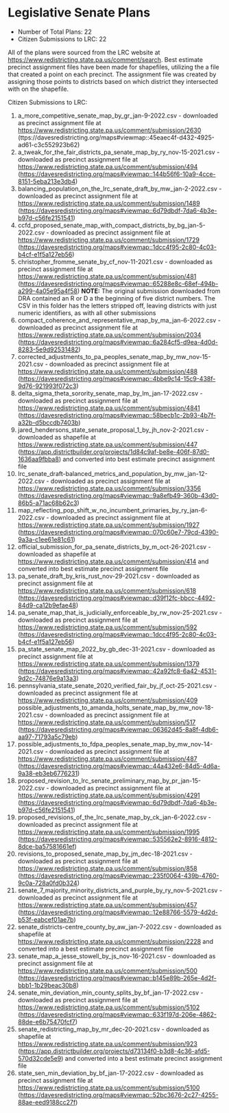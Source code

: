 # Legislative Senate Plans

* Number of Total Plans: 22
* Citizen Submissions to LRC: 22

All of the plans were sourced from the LRC website at <https://www.redistricting.state.pa.us/comment/search>. Best estimate precinct assignment files have been made for shapefiles, utilizing the a file that created a point on each precinct. The assignment file was created by assigning those points to districts based on which district they intersected with on the shapefile.

Citizen Submissions to LRC:

1. a_more_competitive_senate_map_by_gr_jan-9-2022.csv - downloaded as precinct assignment file at https://www.redistricting.state.pa.us/comment/submission/2630 (ttps://davesredistricting.org/maps#viewmap::45eaec4f-d432-4925-ad61-c3c552923b62)
1. a_tweak_for_the_fair_districts_pa_senate_map_by_ry_nov-15-2021.csv - downloaded as precinct assignment file at https://www.redistricting.state.pa.us/comment/submission/494 (https://davesredistricting.org/maps#viewmap::144b56f6-10a9-4cce-8151-5eba213e3db4)
1. balancing_population_on_the_lrc_senate_draft_by_mw_jan-2-2022.csv - downloaded as precinct assignment file at https://www.redistricting.state.pa.us/comment/submission/1489 (https://davesredistricting.org/maps#viewmap::6d79dbdf-7da6-4b3e-b97d-c56fe2151541)
1. ccfd_proposed_senate_map_with_compact_districts_by_bg_jan-5-2022.csv - downloaded as precinct assignment file at https://www.redistricting.state.pa.us/comment/submission/1729 (https://davesredistricting.org/maps#viewmap::1dcc4f95-2c80-4c03-b4cf-e1f5a127eb56)
1. christopher_fromme_senate_by_cf_nov-11-2021.csv - downloaded as precinct assignment file at https://www.redistricting.state.pa.us/comment/submission/481 (https://davesredistricting.org/maps#viewmap::65288e8c-68ef-494b-a299-4a05e95a4f58) **NOTE:** The original submission downloaded from DRA contained an R or D a the beginning of five district numbers. The CSV in this folder has the letters stripped off, leaving districts with just numeric identifiers, as with all other submissions
1. compact_coherence_and_representative_map_by_ma_jan-6-2022.csv - downloaded as precinct assignment file at https://www.redistricting.state.pa.us/comment/submission/2034 (https://davesredistricting.org/maps#viewmap::6a284cf5-d9ea-4d0d-8283-5e9d92531482)
1. corrected_adjustments_to_pa_peoples_senate_map_by_mw_nov-15-2021.csv - downloaded as precinct assignment file at https://www.redistricting.state.pa.us/comment/submission/488 (https://davesredistricting.org/maps#viewmap::4bbe9c14-15c9-438f-9d76-921993f072c3)
1. delta_sigma_theta_sorority_senate_map_by_lm_jan-17-2022.csv - downloaded as precinct assignment file at https://www.redistricting.state.pa.us/comment/submission/4841 (https://davesredistricting.org/maps#viewmap::58becb1c-2b93-4b7f-a32b-d5bccdb7403b)
1. jared_hendersons_state_senate_proposal_1_by_jh_nov-2-2021.csv - downloaded as shapefile at https://www.redistricting.state.pa.us/comment/submission/447 (https://app.districtbuilder.org/projects/1d84c9af-be8e-406f-87d0-1636aa9fbba8) and converted into best estimate precinct assignment file
1. lrc_senate_draft-balanced_metrics_and_population_by_mw_jan-12-2022.csv - downloaded as precinct assignment file at https://www.redistricting.state.pa.us/comment/submission/3356 (https://davesredistricting.org/maps#viewmap::9a8efb49-360b-43d0-86b5-a71ac68b62c3)
1. map_reflecting_pop_shift_w_no_incumbent_primaries_by_ry_jan-6-2022.csv - downloaded as precinct assignment file at https://www.redistricting.state.pa.us/comment/submission/1927 (https://davesredistricting.org/maps#viewmap::070c60e7-79cd-4390-9a3a-c1ee61e81c61)
1. official_submission_for_pa_senate_districts_by_m_oct-26-2021.csv - downloaded as shapefile at https://www.redistricting.state.pa.us/comment/submission/414 and converted into best estimate precinct assignment file
1. pa_senate_draft_by_kris_rust_nov-29-2021.csv - downloaded as precinct assignment file at https://www.redistricting.state.pa.us/comment/submission/618 (https://davesredistricting.org/maps#viewmap::d39f12fc-bbcc-4492-84d9-ca12b9efae48)
1. pa_senate_map_that_is_judicially_enforceable_by_rw_nov-25-2021.csv - downloaded as precinct assignment file at https://www.redistricting.state.pa.us/comment/submission/592 (https://davesredistricting.org/maps#viewmap::1dcc4f95-2c80-4c03-b4cf-e1f5a127eb56)
1. pa_state_senate_map_2022_by_gb_dec-31-2021.csv - downloaded as precinct assignment file at https://www.redistricting.state.pa.us/comment/submission/1379 (https://davesredistricting.org/maps#viewmap::42a92fc8-6a42-4531-9d2c-74876e9a13a3)
1. pennsylvania_state_senate_2020_verified_fair_by_jf_oct-25-2021.csv - downloaded as precinct assignment file at https://www.redistricting.state.pa.us/comment/submission/409
possible_adjustments_to_amanda_holts_senate_map_by_mw_nov-18-2021.csv - downloaded as precinct assignment file at https://www.redistricting.state.pa.us/comment/submission/517 (https://davesredistricting.org/maps#viewmap::06362d45-8a8f-4db6-aa97-71793a5c79eb)
1. possible_adjustments_to_fdpa_peoples_senate_map_by_mw_nov-14-2021.csv - downloaded as precinct assignment file at https://www.redistricting.state.pa.us/comment/submission/487 (https://davesredistricting.org/maps#viewmap::44a432e6-84d5-4d6a-9a38-eb3eb6776231)
1. proposed_revision_to_lrc_senate_preliminary_map_by_pr_jan-15-2022.csv - downloaded as precinct assignment file at https://www.redistricting.state.pa.us/comment/submission/4291 (https://davesredistricting.org/maps#viewmap::6d79dbdf-7da6-4b3e-b97d-c56fe2151541)
1. proposed_revisions_of_the_lrc_senate_map_by_ck_jan-6-2022.csv - downloaded as precinct assignment file at https://www.redistricting.state.pa.us/comment/submission/1995 (https://davesredistricting.org/maps#viewmap::535562e2-8916-4812-8dce-ba57581661ef)
1. revisions_to_proposed_senate_map_by_jm_dec-18-2021.csv - downloaded as precinct assignment file at https://www.redistricting.state.pa.us/comment/submission/858 (https://davesredistricting.org/maps#viewmap::235f0064-439b-4760-9c0a-728a0fd0b324)
1. senate_7_majority_minority_districts_and_purple_by_ry_nov-5-2021.csv - downloaded as precinct assignment file at https://www.redistricting.state.pa.us/comment/submission/457 (https://davesredistricting.org/maps#viewmap::12e88766-5579-4d2d-b53f-eabcef01ae7b)
1. senate_districts-centre_county_by_aw_jan-7-2022.csv - downloaded as shapefile at https://www.redistricting.state.pa.us/comment/submission/2228 and converted into a best estimate precinct assignment file
1. senate_map_a_jesse_stowell_by_js_nov-16-2021.csv - downloaded as precinct assignment file at https://www.redistricting.state.pa.us/comment/submission/500 (https://davesredistricting.org/maps#viewmap::b145e89b-265e-4d2f-bbb1-1b29beac30b8)
1. senate_min_deviation_min_county_splits_by_bf_jan-17-2022.csv - downloaded as precinct assignment file at https://www.redistricting.state.pa.us/comment/submission/5102 (https://davesredistricting.org/maps#viewmap::633f197d-206e-4862-88de-e6b75470fcf7)
1. senate_redistricting_map_by_mr_dec-20-2021.csv - downloaded as shapefile at https://www.redistricting.state.pa.us/comment/submission/923 (https://app.districtbuilder.org/projects/d73134f0-b3d8-4c36-afd5-570d32cde5e9) and converted into a best estimate precinct assignment file
1. state_sen_min_deviation_by_bf_jan-17-2022.csv - downloaded as precinct assignment file at https://www.redistricting.state.pa.us/comment/submission/5100 (https://davesredistricting.org/maps#viewmap::52bc3676-2c27-4255-88ae-eed9188cc27f)
